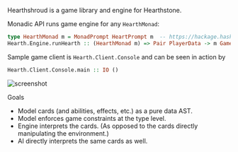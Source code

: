 Hearthshroud is a game library and engine for Hearthstone.

Monadic API runs game engine for any `HearthMonad`:
```haskell
type HearthMonad m = MonadPrompt HeartPrompt m  -- https://hackage.haskell.org/package/MonadPrompt
Hearth.Engine.runHearth :: (HearthMonad m) => Pair PlayerData -> m GameResult
```

Sample game client is `Hearth.Client.Console` and can be seen in action by
```haskell
Hearth.Client.Console.main :: IO ()
```
![screenshot](https://cloud.githubusercontent.com/assets/6971794/9561612/4cbb344c-4e01-11e5-80c2-6c74bd536a9f.png)


Goals
* Model cards (and abilities, effects, etc.) as a pure data AST.
* Model enforces game constraints at the type level.
* Engine interprets the cards. (As opposed to the cards directly manipulating the environment.)
* AI directly interprets the same cards as well.
